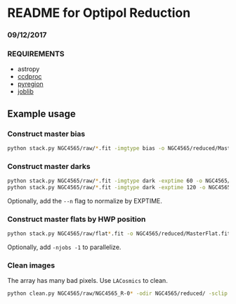 #  README for Optipol Reduction  #
### 09/12/2017

### REQUIREMENTS
 * astropy
 * [ccdproc](http://ccdproc.readthedocs.io/en/latest/ccdproc/install.html "Astropy ccdproc")
 * [pyregion](http://pyregion.readthedocs.io/en/latest/ "pyregion")
 * [joblib](http://pythonhosted.org/joblib/index.html "joblib")

## Example usage

### Construct master bias
```bash
python stack.py NGC4565/raw/*.fit -imgtype bias -o NGC4565/reduced/MasterBias.fits
```

### Construct master darks
```bash
python stack.py NGC4565/raw/*.fit -imgtype dark -exptime 60 -o NGC4565/reduced/MasterDark_60.fits
python stack.py NGC4565/raw/*.fit -imgtype dark -exptime 120 -o NGC4565/reduced/MasterDark_120.fits
```
Optionally, add the `--n` flag to normalize by EXPTIME.

### Construct master flats by HWP position
```bash
python stack.py NGC4565/raw/flat*.fit -o NGC4565/reduced/MasterFlat.fits --normw --wolly -maskfile masks/wolly_mask.reg
```
Optionally, add `-njobs -1` to parallelize.

### Clean images
The array has many bad pixels.  Use `LACosmics` to clean.
```bash
python clean.py NGC4565/raw/NGC4565_R-0* -odir NGC4565/reduced/ -sclip 3
```
